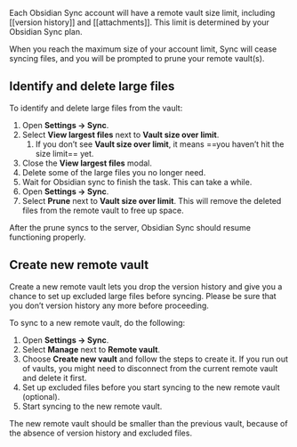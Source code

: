 Each Obsidian Sync account will have a remote vault size limit, including [[version history]] and [[attachments]]. This limit is determined by your Obsidian Sync plan.

When you reach the maximum size of your account limit, Sync will cease syncing files, and you will be prompted to prune your remote vault(s).

## Identify and delete large files

To identify and delete large files from the vault:

1. Open **Settings → Sync**.
2. Select **View largest files** next to **Vault size over limit**. 
	1. If you don’t see **Vault size over limit**, it means ==you haven’t hit the size limit== yet.
3. Close the **View largest files** modal.
4. Delete some of the large files you no longer need.
5. Wait for Obsidian sync to finish the task. This can take a while.
6. Open **Settings → Sync**.
7. Select **Prune** next to **Vault size over limit**. This will remove the deleted files from the remote vault to free up space.

After the prune syncs to the server, Obsidian Sync should resume functioning properly.

## Create new remote vault

Create a new remote vault lets you drop the version history and give you a chance to set up excluded large files before syncing. Please be sure that you don’t version history any more before proceeding.

To sync to a new remote vault, do the following:

1. Open **Settings → Sync**.
2. Select **Manage** next to **Remote vault**.
3. Choose **Create new vault** and follow the steps to create it. If you run out of vaults, you might need to disconnect from the current remote vault and delete it first.
4. Set up excluded files before you start syncing to the new remote vault (optional).
5. Start syncing to the new remote vault.

The new remote vault should be smaller than the previous vault, because of the absence of version history and excluded files.
